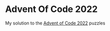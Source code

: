 # Advent Of Code 2022
My solution to the [Advent of Code 2022](https://adventofcode.com/2022/) puzzles
